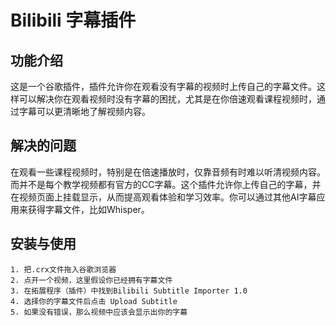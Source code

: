 # Bilibili 字幕插件

## 功能介绍

这是一个谷歌插件，插件允许你在观看没有字幕的视频时上传自己的字幕文件。这样可以解决你在观看视频时没有字幕的困扰，尤其是在你倍速观看课程视频时，通过字幕可以更清晰地了解视频内容。

## 解决的问题

在观看一些课程视频时，特别是在倍速播放时，仅靠音频有时难以听清视频内容。而并不是每个教学视频都有官方的CC字幕。这个插件允许你上传自己的字幕，并在视频页面上挂载显示，从而提高观看体验和学习效率。你可以通过其他AI字幕应用来获得字幕文件，比如Whisper。

## 安装与使用
    1. 把.crx文件拖入谷歌浏览器
    2. 点开一个视频，这里假设你已经拥有字幕文件
    3. 在拓展程序（插件）中找到Bilibili Subtitle Importer 1.0
    4. 选择你的字幕文件后点击 Upload Subtitle
    5. 如果没有错误，那么视频中应该会显示出你的字幕